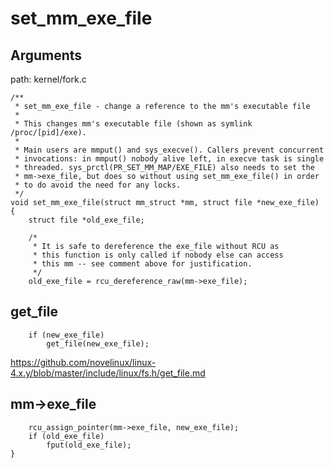 set_mm_exe_file
========================================

Arguments
----------------------------------------

path: kernel/fork.c
```
/**
 * set_mm_exe_file - change a reference to the mm's executable file
 *
 * This changes mm's executable file (shown as symlink /proc/[pid]/exe).
 *
 * Main users are mmput() and sys_execve(). Callers prevent concurrent
 * invocations: in mmput() nobody alive left, in execve task is single
 * threaded. sys_prctl(PR_SET_MM_MAP/EXE_FILE) also needs to set the
 * mm->exe_file, but does so without using set_mm_exe_file() in order
 * to do avoid the need for any locks.
 */
void set_mm_exe_file(struct mm_struct *mm, struct file *new_exe_file)
{
    struct file *old_exe_file;

    /*
     * It is safe to dereference the exe_file without RCU as
     * this function is only called if nobody else can access
     * this mm -- see comment above for justification.
     */
    old_exe_file = rcu_dereference_raw(mm->exe_file);
```

get_file
----------------------------------------

```
    if (new_exe_file)
        get_file(new_exe_file);
```

https://github.com/novelinux/linux-4.x.y/blob/master/include/linux/fs.h/get_file.md

mm->exe_file
----------------------------------------

```
    rcu_assign_pointer(mm->exe_file, new_exe_file);
    if (old_exe_file)
        fput(old_exe_file);
}
```